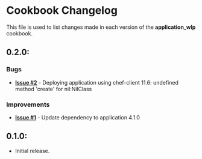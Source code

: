 # Cookbook Changelog

This file is used to list changes made in each version of the __application_wlp__ cookbook.

## 0.2.0:

### Bugs

- **[Issue #2](https://github.com/WASdev/ci.chef.wlp.application/issues/2)** - Deploying application using chef-client 11.6: undefined method 'create' for nil:NilClass

### Improvements

- **[Issue #1](https://github.com/WASdev/ci.chef.wlp.application/issues/1)** - Update dependency to application 4.1.0

## 0.1.0:

* Initial release.

